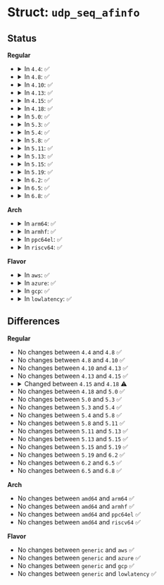 # Struct: <code>udp_seq_afinfo</code>

## Status
<b>Regular</b>
<ul>
<li>
<details>
<summary>In <code>4.4</code>: ✅</summary>

```c
struct udp_seq_afinfo {
    char *name;
    sa_family_t family;
    struct udp_table *udp_table;
    const struct file_operations *seq_fops;
    struct seq_operations seq_ops;
};
```
</details>
</li>
<li>
<details>
<summary>In <code>4.8</code>: ✅</summary>

```c
struct udp_seq_afinfo {
    char *name;
    sa_family_t family;
    struct udp_table *udp_table;
    const struct file_operations *seq_fops;
    struct seq_operations seq_ops;
};
```
</details>
</li>
<li>
<details>
<summary>In <code>4.10</code>: ✅</summary>

```c
struct udp_seq_afinfo {
    char *name;
    sa_family_t family;
    struct udp_table *udp_table;
    const struct file_operations *seq_fops;
    struct seq_operations seq_ops;
};
```
</details>
</li>
<li>
<details>
<summary>In <code>4.13</code>: ✅</summary>

```c
struct udp_seq_afinfo {
    char *name;
    sa_family_t family;
    struct udp_table *udp_table;
    const struct file_operations *seq_fops;
    struct seq_operations seq_ops;
};
```
</details>
</li>
<li>
<details>
<summary>In <code>4.15</code>: ✅</summary>

```c
struct udp_seq_afinfo {
    char *name;
    sa_family_t family;
    struct udp_table *udp_table;
    const struct file_operations *seq_fops;
    struct seq_operations seq_ops;
};
```
</details>
</li>
<li>
<details>
<summary>In <code>4.18</code>: ✅</summary>

```c
struct udp_seq_afinfo {
    sa_family_t family;
    struct udp_table *udp_table;
};
```
</details>
</li>
<li>
<details>
<summary>In <code>5.0</code>: ✅</summary>

```c
struct udp_seq_afinfo {
    sa_family_t family;
    struct udp_table *udp_table;
};
```
</details>
</li>
<li>
<details>
<summary>In <code>5.3</code>: ✅</summary>

```c
struct udp_seq_afinfo {
    sa_family_t family;
    struct udp_table *udp_table;
};
```
</details>
</li>
<li>
<details>
<summary>In <code>5.4</code>: ✅</summary>

```c
struct udp_seq_afinfo {
    sa_family_t family;
    struct udp_table *udp_table;
};
```
</details>
</li>
<li>
<details>
<summary>In <code>5.8</code>: ✅</summary>

```c
struct udp_seq_afinfo {
    sa_family_t family;
    struct udp_table *udp_table;
};
```
</details>
</li>
<li>
<details>
<summary>In <code>5.11</code>: ✅</summary>

```c
struct udp_seq_afinfo {
    sa_family_t family;
    struct udp_table *udp_table;
};
```
</details>
</li>
<li>
<details>
<summary>In <code>5.13</code>: ✅</summary>

```c
struct udp_seq_afinfo {
    sa_family_t family;
    struct udp_table *udp_table;
};
```
</details>
</li>
<li>
<details>
<summary>In <code>5.15</code>: ✅</summary>

```c
struct udp_seq_afinfo {
    sa_family_t family;
    struct udp_table *udp_table;
};
```
</details>
</li>
<li>
<details>
<summary>In <code>5.19</code>: ✅</summary>

```c
struct udp_seq_afinfo {
    sa_family_t family;
    struct udp_table *udp_table;
};
```
</details>
</li>
<li>
<details>
<summary>In <code>6.2</code>: ✅</summary>

```c
struct udp_seq_afinfo {
    sa_family_t family;
    struct udp_table *udp_table;
};
```
</details>
</li>
<li>
<details>
<summary>In <code>6.5</code>: ✅</summary>

```c
struct udp_seq_afinfo {
    sa_family_t family;
    struct udp_table *udp_table;
};
```
</details>
</li>
<li>
<details>
<summary>In <code>6.8</code>: ✅</summary>

```c
struct udp_seq_afinfo {
    sa_family_t family;
    struct udp_table *udp_table;
};
```
</details>
</li>
</ul>
<b>Arch</b>
<ul>
<li>
<details>
<summary>In <code>arm64</code>: ✅</summary>

```c
struct udp_seq_afinfo {
    sa_family_t family;
    struct udp_table *udp_table;
};
```
</details>
</li>
<li>
<details>
<summary>In <code>armhf</code>: ✅</summary>

```c
struct udp_seq_afinfo {
    sa_family_t family;
    struct udp_table *udp_table;
};
```
</details>
</li>
<li>
<details>
<summary>In <code>ppc64el</code>: ✅</summary>

```c
struct udp_seq_afinfo {
    sa_family_t family;
    struct udp_table *udp_table;
};
```
</details>
</li>
<li>
<details>
<summary>In <code>riscv64</code>: ✅</summary>

```c
struct udp_seq_afinfo {
    sa_family_t family;
    struct udp_table *udp_table;
};
```
</details>
</li>
</ul>
<b>Flavor</b>
<ul>
<li>
<details>
<summary>In <code>aws</code>: ✅</summary>

```c
struct udp_seq_afinfo {
    sa_family_t family;
    struct udp_table *udp_table;
};
```
</details>
</li>
<li>
<details>
<summary>In <code>azure</code>: ✅</summary>

```c
struct udp_seq_afinfo {
    sa_family_t family;
    struct udp_table *udp_table;
};
```
</details>
</li>
<li>
<details>
<summary>In <code>gcp</code>: ✅</summary>

```c
struct udp_seq_afinfo {
    sa_family_t family;
    struct udp_table *udp_table;
};
```
</details>
</li>
<li>
<details>
<summary>In <code>lowlatency</code>: ✅</summary>

```c
struct udp_seq_afinfo {
    sa_family_t family;
    struct udp_table *udp_table;
};
```
</details>
</li>
</ul>

## Differences
<b>Regular</b>
<ul>
<li>
No changes between <code>4.4</code> and <code>4.8</code> ✅
</li>
<li>
No changes between <code>4.8</code> and <code>4.10</code> ✅
</li>
<li>
No changes between <code>4.10</code> and <code>4.13</code> ✅
</li>
<li>
No changes between <code>4.13</code> and <code>4.15</code> ✅
</li>
<li>
<details>
<summary>Changed between <code>4.15</code> and <code>4.18</code> ⚠️</summary>
<ul>
<li>
<b>Field removed. </b>
<code>char *name</code>
</li>
<li>
<b>Field removed. </b>
<code>const struct file_operations *seq_fops</code>
</li>
<li>
<b>Field removed. </b>
<code>struct seq_operations seq_ops</code>
</li>
</ul>
</details>
</li>
<li>
No changes between <code>4.18</code> and <code>5.0</code> ✅
</li>
<li>
No changes between <code>5.0</code> and <code>5.3</code> ✅
</li>
<li>
No changes between <code>5.3</code> and <code>5.4</code> ✅
</li>
<li>
No changes between <code>5.4</code> and <code>5.8</code> ✅
</li>
<li>
No changes between <code>5.8</code> and <code>5.11</code> ✅
</li>
<li>
No changes between <code>5.11</code> and <code>5.13</code> ✅
</li>
<li>
No changes between <code>5.13</code> and <code>5.15</code> ✅
</li>
<li>
No changes between <code>5.15</code> and <code>5.19</code> ✅
</li>
<li>
No changes between <code>5.19</code> and <code>6.2</code> ✅
</li>
<li>
No changes between <code>6.2</code> and <code>6.5</code> ✅
</li>
<li>
No changes between <code>6.5</code> and <code>6.8</code> ✅
</li>
</ul>
<b>Arch</b>
<ul>
<li>
No changes between <code>amd64</code> and <code>arm64</code> ✅
</li>
<li>
No changes between <code>amd64</code> and <code>armhf</code> ✅
</li>
<li>
No changes between <code>amd64</code> and <code>ppc64el</code> ✅
</li>
<li>
No changes between <code>amd64</code> and <code>riscv64</code> ✅
</li>
</ul>
<b>Flavor</b>
<ul>
<li>
No changes between <code>generic</code> and <code>aws</code> ✅
</li>
<li>
No changes between <code>generic</code> and <code>azure</code> ✅
</li>
<li>
No changes between <code>generic</code> and <code>gcp</code> ✅
</li>
<li>
No changes between <code>generic</code> and <code>lowlatency</code> ✅
</li>
</ul>
